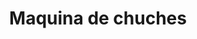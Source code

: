 ---
title: Maquina de chuches
url-img: ../img/posts/2024-03-20-maquina-de-chuches/
head: poster.jpg
tags:  [idea, project]
process: [ ] 
---